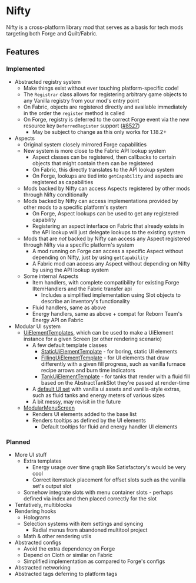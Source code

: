 # Nifty

Nifty is a cross-platform library mod that serves as a basis for tech mods targeting both Forge and Quilt/Fabric.

## Features

### Implemented

* Abstracted registry system
    * Make things exist without ever touching platform-specific code!
    * The `Registrar` class allows for registering arbitrary game objects to any Vanilla registry from your mod's entry
      point
    * On Fabric, objects are registered directly and available immediately in the order the `register` method is called
    * On Forge, registry is deferred to the correct Forge event via the new resource key `DeferredRegister`
      support ([#8527](https://github.com/MinecraftForge/MinecraftForge/pull/8527))
      * May be subject to change as this only works for 1.18.2+
* Aspects
  * Original system closely mirrored Forge capabilities
  * New system is more close to the Fabric API lookup system
    * Aspect classes can be registered, then callbacks to certain objects that might contain them can be registered
    * On Fabric, this directly translates to the API lookup system
    * On Forge, lookups are tied into `getCapability` and aspects are registered as capabilities
  * Mods backed by Nifty can access Aspects registered by other mods through Nifty conditionally
  * Mods backed by Nifty can access implementations provided by other mods to a specific platform's system
    * On Forge, Aspect lookups can be used to get any registered capability
    * Registering an aspect interface on Fabric that already exists in the API lookup will just delegate lookups to the existing system
  * Mods that are _not_ backed by Nifty can access any Aspect registered through Nifty via a specific platform's system
    * A mod running on Forge can access a specific Aspect without depending on Nifty, just by using `getCapability`
    * A Fabric mod can access any Aspect without depending on Nifty by using the API lookup system
  * Some internal Aspects
    * Item handlers, with complete compatibility for existing Forge IItemHandlers and the Fabric transfer api
      * Includes a simplified implementation using Slot objects to describe an inventory's functionality
    * Fluid handlers, same as above
    * Energy handlers, same as above + compat for Reborn Team's Energy API on Fabric
* Modular UI system
  * [UiElementTemplates](Common/src/main/java/design/aeonic/nifty/api/client/ui/UiElementTemplate.java), which can be used to make a UiElement instance for a given Screen (or other rendering scenario)
    * A few default template classes
      * [StaticUiElementTemplate](Common/src/main/java/design/aeonic/nifty/api/client/ui/template/StaticUiElementTemplate.java) - for boring, static UI elements
      * [FillingUiElementTemplate](Common/src/main/java/design/aeonic/nifty/api/client/ui/template/FillingUiElementTemplate.java) - for UI elements that draw differently with a given fill progress, such as vanilla furnace recipe arrows and burn time indicators
      * [TankUiElementTemplate](Common/src/main/java/design/aeonic/nifty/api/client/ui/template/TankUiElementTemplate.java) - for tanks that render with a fluid fill based on the AbstractTankSlot they're passed at render-time
    * A [default UI set](Common/src/main/java/design/aeonic/nifty/api/client/ui/UiSets.java) with vanilla ui assets and vanilla-style extras, such as fluid tanks and energy meters of various sizes
    * A bit messy, may revisit in the future
  * [ModularMenuScreen](Common/src/main/java/design/aeonic/nifty/api/client/screen/ModularMenuScreen.java)
    * Renders UI elements added to the base list
    * Renders tooltips as defined by the UI elements
      * Default tooltips for fluid and energy handler UI elements

### Planned

* More UI stuff
  * Extra templates
    * Energy usage over time graph like Satisfactory's would be very cool
    * Correct itemstack placement for offset slots such as the vanilla set's output slot
  * Somehow integrate slots with menu container slots - perhaps defined via index and then placed correctly for the slot
* Tentatively, multiblocks
* Rendering hooks
    * Holograms
    * Selection systems with item settings and syncing
        * Radial menus from abandoned multitool project
    * Math & other rendering utils
* Abstracted configs
    * Avoid the extra dependency on Forge
    * Depend on Cloth or similar on Fabric
    * Simplified implementation as compared to Forge's configs
* Abstracted networking
* Abstracted tags deferring to platform tags